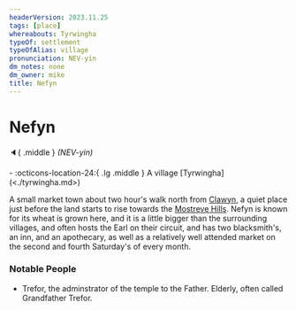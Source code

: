 ```yaml
---
headerVersion: 2023.11.25
tags: [place]
whereabouts: Tyrwingha
typeOf: settlement
typeOfAlias: village
pronunciation: NEV-yin
dm_notes: none
dm_owner: mike
title: Nefyn
---
```

# Nefyn
:speaker:{ .middle } *(NEV-yin)*  
<div class="grid cards ext-narrow-margin ext-one-column" markdown>
-    :octicons-location-24:{ .lg .middle } A village [Tyrwingha](<./tyrwingha.md>)  
</div>


A small market town about two hour's walk north from [Clawyn](<./clawyn.md>), a quiet place just before the land starts to rise towards the [Mostreve Hills](<../mostreve-hills.md>). Nefyn is known for its wheat is grown here, and it is a little bigger than the surrounding villages, and often hosts the Earl on their circuit, and has two blacksmith's, an inn, and an apothecary, as well as a relatively well attended market on the second and fourth Saturday's of every month.
### Notable People
* Trefor, the adminstrator of the temple to the Father. Elderly, often called Grandfather Trefor.


